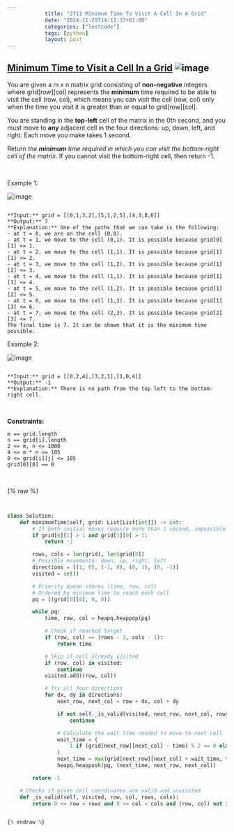 ```yaml
---
            title: "2711 Minimum Time To Visit A Cell In A Grid"
            date: "2024-11-29T14:11:37+01:00"
            categories: ["leetcode"]
            tags: [python]
            layout: post
---
```

            
## [Minimum Time to Visit a Cell In a Grid](https://leetcode.com/problems/minimum-time-to-visit-a-cell-in-a-grid) ![image](https://img.shields.io/badge/Difficulty-Hard-red)

You are given a m x n matrix grid consisting of **non-negative** integers where grid[row][col] represents the **minimum** time required to be able to visit the cell (row, col), which means you can visit the cell (row, col) only when the time you visit it is greater than or equal to grid[row][col].

You are standing in the **top-left** cell of the matrix in the 0th second, and you must move to **any** adjacent cell in the four directions: up, down, left, and right. Each move you make takes 1 second.

Return *the **minimum** time required in which you can visit the bottom-right cell of the matrix*. If you cannot visit the bottom-right cell, then return -1.

 

Example 1:

![image](https://assets.leetcode.com/uploads/2023/02/14/yetgriddrawio-8.png)

```

**Input:** grid = [[0,1,3,2],[5,1,2,5],[4,3,8,6]]
**Output:** 7
**Explanation:** One of the paths that we can take is the following:
- at t = 0, we are on the cell (0,0).
- at t = 1, we move to the cell (0,1). It is possible because grid[0][1] <= 1.
- at t = 2, we move to the cell (1,1). It is possible because grid[1][1] <= 2.
- at t = 3, we move to the cell (1,2). It is possible because grid[1][2] <= 3.
- at t = 4, we move to the cell (1,1). It is possible because grid[1][1] <= 4.
- at t = 5, we move to the cell (1,2). It is possible because grid[1][2] <= 5.
- at t = 6, we move to the cell (1,3). It is possible because grid[1][3] <= 6.
- at t = 7, we move to the cell (2,3). It is possible because grid[2][3] <= 7.
The final time is 7. It can be shown that it is the minimum time possible.

```

Example 2:

![image](https://assets.leetcode.com/uploads/2023/02/14/yetgriddrawio-9.png)

```

**Input:** grid = [[0,2,4],[3,2,1],[1,0,4]]
**Output:** -1
**Explanation:** There is no path from the top left to the bottom-right cell.

```

 

**Constraints:**

	m == grid.length
	n == grid[i].length
	2 <= m, n <= 1000
	4 <= m * n <= 105
	0 <= grid[i][j] <= 105
	grid[0][0] == 0

 

{% raw %}


````python


class Solution:
    def minimumTime(self, grid: List[List[int]]) -> int:
        # If both initial moves require more than 1 second, impossible to proceed
        if grid[0][1] > 1 and grid[1][0] > 1:
            return -1

        rows, cols = len(grid), len(grid[0])
        # Possible movements: down, up, right, left
        directions = [(1, 0), (-1, 0), (0, 1), (0, -1)]
        visited = set()

        # Priority queue stores (time, row, col)
        # Ordered by minimum time to reach each cell
        pq = [(grid[0][0], 0, 0)]

        while pq:
            time, row, col = heapq.heappop(pq)

            # Check if reached target
            if (row, col) == (rows - 1, cols - 1):
                return time

            # Skip if cell already visited
            if (row, col) in visited:
                continue
            visited.add((row, col))

            # Try all four directions
            for dx, dy in directions:
                next_row, next_col = row + dx, col + dy

                if not self._is_valid(visited, next_row, next_col, rows, cols):
                    continue

                # Calculate the wait time needed to move to next cell
                wait_time = (
                    1 if (grid[next_row][next_col] - time) % 2 == 0 else 0
                )
                next_time = max(grid[next_row][next_col] + wait_time, time + 1)
                heapq.heappush(pq, (next_time, next_row, next_col))

        return -1

    # Checks if given cell coordinates are valid and unvisited
    def _is_valid(self, visited, row, col, rows, cols):
        return 0 <= row < rows and 0 <= col < cols and (row, col) not in visited


{% endraw %}
